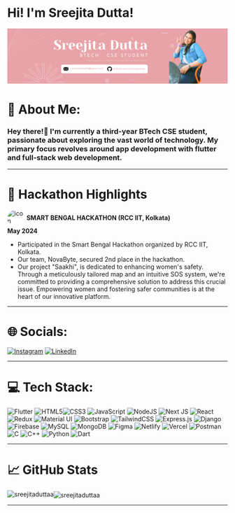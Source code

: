 # Hi! I'm  Sreejita Dutta!

![logo](./banner.png)

# 💫 About Me:

### Hey there!👋 I'm currently a third-year BTech CSE student, passionate about exploring the vast world of technology. My primary focus revolves around app development with flutter and  full-stack web development.

---

# 🚀 Hackathon Highlights
<img src="https://encrypted-tbn0.gstatic.com/images?q=tbn:ANd9GcQkvbf9zXRGl4t_G2znnbcAlEtbF0yeguIPUg&s" alt="icon" width="40" height="40" style="border-radius:50%; display:inline-block; vertical-align:middle;">  **SMART BENGAL HACKATHON (RCC IIT, Kolkata)**  
**May 2024** 

- Participated in the Smart Bengal Hackathon organized by RCC IIT, Kolkata.
- Our team, NovaByte, secured 2nd place in the hackathon.
- Our project "Saakhi", is dedicated to enhancing women's safety. Through a meticulously tailored map and an intuitive SOS system, we're committed to providing a comprehensive solution to address this crucial issue. Empowering women and fostering safer communities is at the heart of our innovative platform. 

---

# 🌐 Socials:
[![Instagram](https://img.shields.io/badge/Instagram-%23E4405F.svg?logo=Instagram&logoColor=white)](https://instagram.com/_sreejitaa_/) [![LinkedIn](https://img.shields.io/badge/LinkedIn-%230077B5.svg?logo=linkedin&logoColor=white)](https://linkedin.com/in/sreejitadutta/)

---

# 💻 Tech Stack:
![Flutter](https://img.shields.io/badge/Flutter-02569B?style=for-the-badge&logo=flutter&logoColor=white) ![HTML5](https://img.shields.io/badge/html5-%23E34F26.svg?style=for-the-badge&logo=html5&logoColor=white)![CSS3](https://img.shields.io/badge/css3-%231572B6.svg?style=for-the-badge&logo=css3&logoColor=white) ![JavaScript](https://img.shields.io/badge/javascript-%23323330.svg?style=for-the-badge&logo=javascript&logoColor=%23F7DF1E) ![NodeJS](https://img.shields.io/badge/node.js-6DA55F?style=for-the-badge&logo=node.js&logoColor=white) ![Next JS](https://img.shields.io/badge/Next-black?style=for-the-badge&logo=next.js&logoColor=white) ![React](https://img.shields.io/badge/react-%2320232a.svg?style=for-the-badge&logo=react&logoColor=%2361DAFB) ![Redux](https://img.shields.io/badge/Redux-593D88?style=for-the-badge&logo=redux&logoColor=white) ![Material UI](https://img.shields.io/badge/Material--UI-0081CB?style=for-the-badge&logo=material-ui&logoColor=white) ![Bootstrap](https://img.shields.io/badge/Bootstrap-563D7C?style=for-the-badge&logo=bootstrap&logoColor=white) ![TailwindCSS](https://img.shields.io/badge/tailwindcss-%2338B2AC.svg?style=for-the-badge&logo=tailwind-css&logoColor=white) ![Express.js](https://img.shields.io/badge/express.js-%23404d59.svg?style=for-the-badge&logo=express&logoColor=%2361DAFB)  ![Django](https://img.shields.io/badge/Django-092E20?style=for-the-badge&logo=django&logoColor=white) ![Firebase](https://img.shields.io/badge/Firebase-039BE5?style=for-the-badge&logo=Firebase&logoColor=white) ![MySQL](https://img.shields.io/badge/mysql-%2300000f.svg?style=for-the-badge&logo=mysql&logoColor=white) ![MongoDB](https://img.shields.io/badge/MongoDB-%234ea94b.svg?style=for-the-badge&logo=mongodb&logoColor=white) ![Figma](https://img.shields.io/badge/figma-%23F24E1E.svg?style=for-the-badge&logo=figma&logoColor=white) ![Netlify](https://img.shields.io/badge/netlify-%23000000.svg?style=for-the-badge&logo=netlify&logoColor=#00C7B7) ![Vercel](https://img.shields.io/badge/vercel-%23000000.svg?style=for-the-badge&logo=vercel&logoColor=white) ![Postman](https://img.shields.io/badge/Postman-FF6C37?style=for-the-badge&logo=postman&logoColor=white) ![C](https://img.shields.io/badge/c-%2300599C.svg?style=for-the-badge&logo=c&logoColor=white) ![C++](https://img.shields.io/badge/c++-%2300599C.svg?style=for-the-badge&logo=c%2B%2B&logoColor=white) ![Python](https://img.shields.io/badge/python-3670A0?style=for-the-badge&logo=python&logoColor=ffdd54) ![Dart](https://img.shields.io/badge/Dart-0175C2?style=for-the-badge&logo=dart&logoColor=white) 

---


# 📈 GitHub Stats

<p><img align="left" src="https://github-readme-stats.vercel.app/api/top-langs?username=sreejitaduttaa&show_icons=true&locale=en&layout=compact&count_private=true" alt="sreejitaduttaa" /></p>

<p><img align="center" src="https://github-readme-streak-stats.herokuapp.com/?user=sreejitaduttaa&" alt="sreejitaduttaa" /></p>



---
